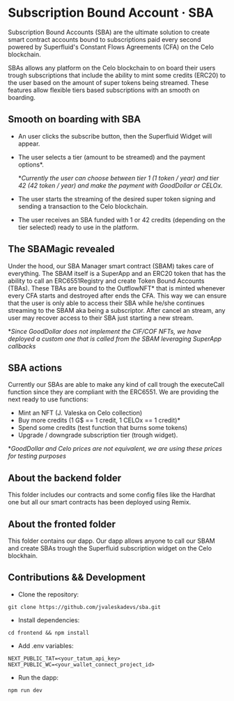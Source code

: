 # Subscription Bound Account · SBA
Subscription Bound Accounts (SBA) are the ultimate solution to create smart contract accounts bound to subscriptions paid every second powered by Superfluid's Constant Flows Agreements (CFA) on the Celo blockchain.

SBAs allows any platform on the Celo blockchain to on board their users trough subscriptions that include the ability to mint some credits (ERC20) to the user based on the amount of super tokens being streamed. These features allow flexible tiers based subscriptions with an smooth on boarding.

## Smooth on boarding with SBA
- An user clicks the subscribe button, then the Superfluid Widget will appear.
- The user selects a tier (amount to be streamed) and the payment options*.

  **Currently the user can choose between tier 1 (1 token / year) and tier 42 (42 token / year) and make the payment with GoodDollar or CELOx.*
- The user starts the streaming of the desired super token signing and sending a transaction to the Celo blockchain.
- The user receives an SBA funded with 1 or 42 credits (depending on the tier selected) ready to use in the platform.

## The SBAMagic revealed
Under the hood, our SBA Manager smart contract (SBAM) takes care of everything. The SBAM itself is a SuperApp and an ERC20 token that has the ability to call an
ERC6551Registry and create Token Bound Accounts (TBAs). These TBAs are bound to the OutflowNFT* that is minted whenever every CFA starts and destroyed after ends the CFA.
This way we can ensure that the user is only able to access their SBA while he/she continues streaming to the SBAM aka being a subscriptor. 
After cancel an stream, any user may recover access to their SBA just starting a new stream.

**Since GoodDollar does not implement the CIF/COF NFTs, we have deployed a custom one that is called from the SBAM leveraging SuperApp callbacks*

## SBA actions
Currently our SBAs are able to make any kind of call trough the executeCall function since they are compliant with the ERC6551.
We are providing the next ready to use functions:
- Mint an NFT (J. Valeska on Celo collection)
- Buy more credits (1 G$ == 1 credit, 1 CELOx == 1 credit)*
- Spend some credits (test function that burns some tokens)
- Upgrade / downgrade subscription tier (trough widget).

**GoodDollar and Celo prices are not equivalent, we are using these prices for testing purposes*

## About the backend folder
This folder includes our contracts and some config files like the Hardhat one but all our smart contracts has been deployed using Remix.
## About the fronted folder
This folder contains our dapp. Our dapp allows anyone to call our SBAM and create SBAs trough the Superfluid subscription widget on the Celo blockhain.

## Contributions && Development
- Clone the repository:
```
git clone https://github.com/jvaleskadevs/sba.git
```
- Install dependencies:
```
cd frontend && npm install
```
- Add .env variables:
```
NEXT_PUBLIC_TAT=<your_tatum_api_key>
NEXT_PUBLIC_WC=<your_wallet_connect_project_id>
```
- Run the dapp:
```
npm run dev
```

